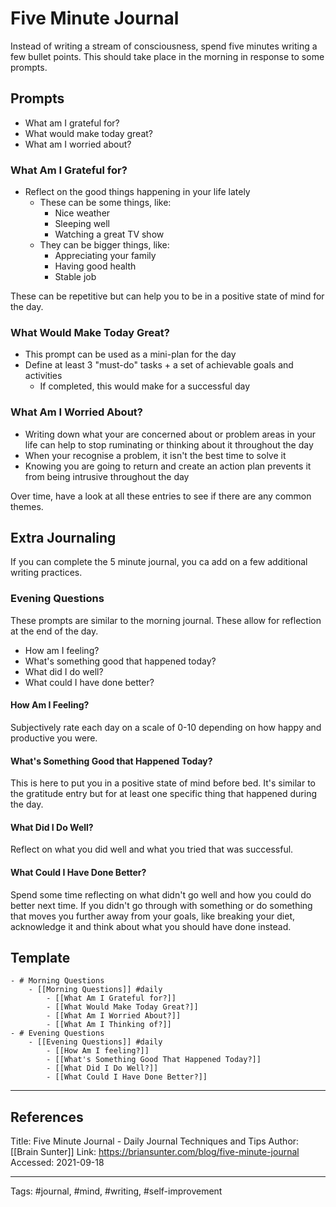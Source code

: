 
# Five Minute Journal

Instead of writing a stream of consciousness, spend five minutes writing a few bullet points. This should take place in the morning in response to some prompts.

## Prompts
- What am I grateful for?
- What would make today great?
- What am I worried about?

### What Am I Grateful for?
- Reflect on the good things happening in your life lately
	- These can be some things, like:
		- Nice weather
		- Sleeping well
		- Watching a great TV show
	- They can be bigger things, like:
		- Appreciating your family
		- Having good health
		- Stable job

These can be repetitive but can help you to be in a positive state of mind for the day.

### What Would Make Today Great?
- This prompt can be used as a mini-plan for the day
- Define at least 3 "must-do" tasks + a set of achievable goals and activities
	- If completed, this would make for a successful day

### What Am I Worried About?
- Writing down what your are concerned about or problem areas in your life can help to stop ruminating or thinking about it throughout the day
- When your recognise a problem, it isn't the best time to solve it
- Knowing you are going to return and create an action plan prevents it from being intrusive throughout the day

Over time, have a look at all these entries to see if there are any common themes.

## Extra Journaling
If you can complete the 5 minute journal, you ca add on a few additional writing practices.

### Evening Questions
These prompts are similar to the morning journal. These allow for reflection at the end of the day.

- How am I feeling?
- What's something good that happened today?
- What did I do well?
- What could I have done better?

#### How Am I Feeling?
Subjectively rate each day on a scale of 0-10 depending on how happy and productive you were.

#### What's Something Good that Happened Today?
This is here to put you in a positive state of mind before bed. It's similar to the gratitude entry but for at least one specific thing that happened during the day.

#### What Did I Do Well?
Reflect on what you did well and what you tried that was successful.

#### What Could I Have Done Better?
Spend some time reflecting on what didn't go well and how you could do better next time. If you didn't go through with something or do something that moves you further away from your goals, like breaking your diet, acknowledge it and think about what you should have done instead.


## Template

```
- # Morning Questions
    - [[Morning Questions]] #daily
        - [[What Am I Grateful for?]]
        - [[What Would Make Today Great?]]
        - [[What Am I Worried About?]]
        - [[What Am I Thinking of?]] 
- # Evening Questions
    - [[Evening Questions]] #daily
        - [[How Am I feeling?]]
        - [[What's Something Good That Happened Today?]]
        - [[What Did I Do Well?]]
        - [[What Could I Have Done Better?]]
```

---
## References

Title: Five Minute Journal - Daily Journal Techniques and Tips
Author: [[Brain Sunter]]
Link: https://briansunter.com/blog/five-minute-journal
Accessed: 2021-09-18

---
Tags:
#journal, #mind, #writing, #self-improvement